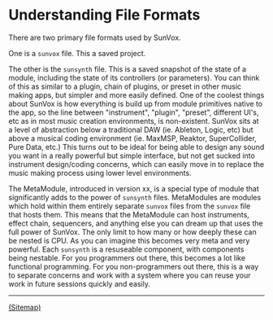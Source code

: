 # Understanding File Formats

There are two primary file formats used by SunVox.

One is a `sunvox` file. This a saved project.

The other is the `sunsynth` file. This is a saved snapshot of the state of a module, including the state of its controllers (or parameters). You can think of this as similar to a plugin, chain of plugins, or preset in other music making apps, but simpler and more easily defined. One of the coolest things about SunVox is how everything is build up from module primitives native to the app, so the line between "instrument", "plugin", "preset", different UI's, etc as in most music creation environments, is non-existent. SunVox sits at a level of abstraction below a traditional DAW (ie. Ableton, Logic, etc) but above a musical coding environment (ie. MaxMSP, Reaktor, SuperCollider, Pure Data, etc.) This turns out to be ideal for being able to design any sound you want in a really powerful but simple interface, but not get sucked into instrument design/coding concerns, which can easily move in to replace the music making process using lower level environments.

The MetaModule, introduced in version xx, is a special type of module that significantly adds to the power of `sunsynth` files. MetaModules are modules which hold within them entirely separate `sunvox` files from the `sunvox` file that hosts them. This means that the MetaModule can host instruments, effect chain, sequencers, and anything else you can dream up that uses the full power of SunVox. The only limit to how many or how deeply these can be nested is CPU. As you can imagine this becomes very meta and very powerful. Each `sunsynth` is a resuseable component, with components being nestable. For you programmers out there, this becomes a lot like functional programming. For you non-programmers out there, this is a way to separate concerns and work with a system where you can reuse your work in future sessions quickly and easily.

---

[(Sitemap)](https://github.com/way-of-the-sunvox/Way-of-the-SunVox/blob/master/Sitemap.md)
